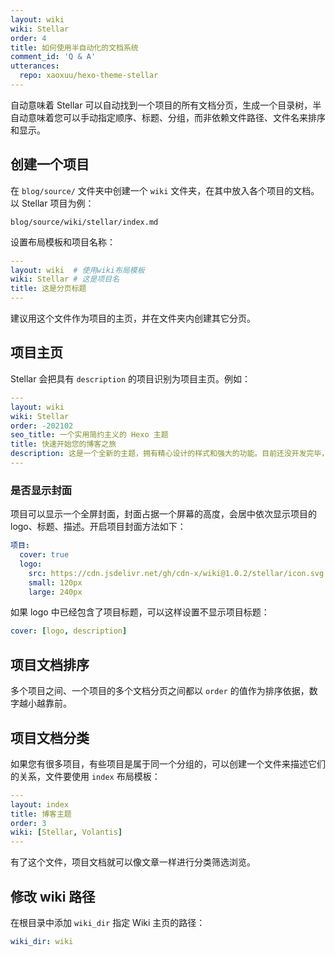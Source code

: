 ```yaml
---
layout: wiki
wiki: Stellar
order: 4
title: 如何使用半自动化的文档系统
comment_id: 'Q & A'
utterances:
  repo: xaoxuu/hexo-theme-stellar
---
```


自动意味着 Stellar 可以自动找到一个项目的所有文档分页，生成一个目录树，半自动意味着您可以手动指定顺序、标题、分组，而非依赖文件路径、文件名来排序和显示。

## 创建一个项目

在 `blog/source/` 文件夹中创建一个 `wiki` 文件夹，在其中放入各个项目的文档。以 Stellar 项目为例：

```
blog/source/wiki/stellar/index.md
```

设置布局模板和项目名称：

```yaml blog/source/wiki/stellar/index.md
---
layout: wiki  # 使用wiki布局模板
wiki: Stellar # 这是项目名
title: 这是分页标题
---
```

建议用这个文件作为项目的主页，并在文件夹内创建其它分页。

## 项目主页

Stellar 会把具有 `description` 的项目识别为项目主页。例如：

```yaml blog/source/wiki/stellar/index.md
---
layout: wiki
wiki: Stellar
order: -202102
seo_title: 一个实用简约主义的 Hexo 主题
title: 快速开始您的博客之旅
description: 这是一个全新的主题，拥有精心设计的样式和强大的功能。目前还没开发完毕，旧的文章正在逐步迁移至新主题。
---
```

### 是否显示封面

项目可以显示一个全屏封面，封面占据一个屏幕的高度，会居中依次显示项目的 logo、标题、描述。开启项目封面方法如下：

```yaml blog/source/_data/projects.yml
项目:
  cover: true
  logo:
    src: https://cdn.jsdelivr.net/gh/cdn-x/wiki@1.0.2/stellar/icon.svg
    small: 120px
    large: 240px
```

如果 logo 中已经包含了项目标题，可以这样设置不显示项目标题：

```yaml blog/source/_data/projects.yml
cover: [logo, description]
```

## 项目文档排序

多个项目之间、一个项目的多个文档分页之间都以 `order` 的值作为排序依据，数字越小越靠前。

## 项目文档分类

如果您有很多项目，有些项目是属于同一个分组的，可以创建一个文件来描述它们的关系，文件要使用 `index` 布局模板：

```yaml blog/wiki/categories/hexo-themes.md
---
layout: index
title: 博客主题
order: 3
wiki: [Stellar, Volantis]
---
```

有了这个文件，项目文档就可以像文章一样进行分类筛选浏览。

## 修改 wiki 路径

在根目录中添加 `wiki_dir` 指定 Wiki 主页的路径：

```yaml blog/_config.yml
wiki_dir: wiki
```
